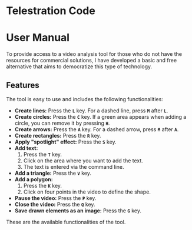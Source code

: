 # Telestration Code

# User Manual

To provide access to a video analysis tool for those who do not have the resources for commercial solutions, I have developed a basic and free alternative that aims to democratize this type of technology.

## Features

The tool is easy to use and includes the following functionalities:

- **Create lines:** Press the **`L`** key. For a dashed line, press **`M`** after **`L`**.
- **Create circles:** Press the **`C`** key. If a green area appears when adding a circle, you can remove it by pressing **`H`**.
- **Create arrows:** Press the **`A`** key. For a dashed arrow, press **`M`** after **`A`**.
- **Create rectangles:** Press the **`R`** key.
- **Apply "spotlight" effect:** Press the **`S`** key.
- **Add text:**
  1. Press the **`T`** key.
  2. Click on the area where you want to add the text.
  3. The text is entered via the command line.
- **Add a triangle:** Press the **`V`** key.
- **Add a polygon:**
  1. Press the **`K`** key.
  2. Click on four points in the video to define the shape.
- **Pause the video:** Press the **`P`** key.
- **Close the video:** Press the **`Q`** key.
- **Save drawn elements as an image:** Press the **`G`** key.

These are the available functionalities of the tool.

